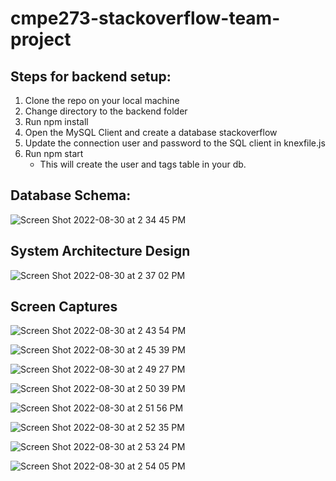 # cmpe273-stackoverflow-team-project

## Steps for backend setup:    

1. Clone the repo on your local machine
2. Change directory to the backend folder
3. Run npm install
4. Open the MySQL Client and create a database stackoverflow
5. Update the connection user and password to the SQL client in knexfile.js
6. Run npm start
    - This will create the user and tags table in your db.

## Database Schema:    

![Screen Shot 2022-08-30 at 2 34 45 PM](https://user-images.githubusercontent.com/26499781/187547724-59f3f94a-a2f0-4072-a824-a486bfdecff9.png)

## System Architecture Design

![Screen Shot 2022-08-30 at 2 37 02 PM](https://user-images.githubusercontent.com/26499781/187547968-4eb356d0-a115-436c-b184-659304756eda.png)

## Screen Captures

![Screen Shot 2022-08-30 at 2 43 54 PM](https://user-images.githubusercontent.com/26499781/187549086-05d9bb26-6618-4055-b09f-f44345126f93.png)

![Screen Shot 2022-08-30 at 2 45 39 PM](https://user-images.githubusercontent.com/26499781/187549340-f0904866-c290-4882-ae5e-a7e5a33846f5.png)

![Screen Shot 2022-08-30 at 2 49 27 PM](https://user-images.githubusercontent.com/26499781/187549862-be70128c-a000-470c-8ca9-171689a771b6.png)

![Screen Shot 2022-08-30 at 2 50 39 PM](https://user-images.githubusercontent.com/26499781/187550164-e37741a4-a3fc-4d83-b711-41bd1167f404.png)

![Screen Shot 2022-08-30 at 2 51 56 PM](https://user-images.githubusercontent.com/26499781/187550211-e61bd1dd-2062-490e-b648-a089121a3605.png)

![Screen Shot 2022-08-30 at 2 52 35 PM](https://user-images.githubusercontent.com/26499781/187550302-e2b0be5c-6ba1-431b-a9a7-b538b75e7733.png)

![Screen Shot 2022-08-30 at 2 53 24 PM](https://user-images.githubusercontent.com/26499781/187550450-95c96e0b-4326-4325-99ee-8739a388685e.png)

![Screen Shot 2022-08-30 at 2 54 05 PM](https://user-images.githubusercontent.com/26499781/187550542-9c0f4f8b-0bad-49d6-949a-44e8bbdc5d56.png)


